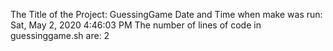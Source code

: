 The Title of the Project: GuessingGame
Date and Time when make was run: Sat, May  2, 2020  4:46:03 PM
The number of lines of code in guessinggame.sh are: 2
